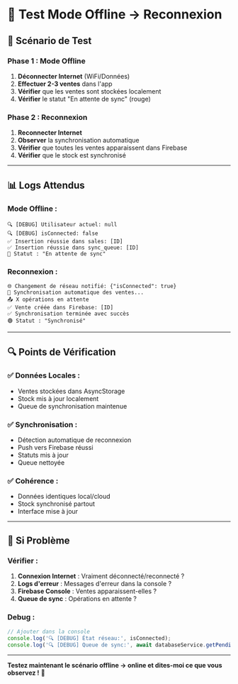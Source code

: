 # 🧪 Test Mode Offline → Reconnexion

## 🎯 **Scénario de Test**

### **Phase 1 : Mode Offline**
1. **Déconnecter Internet** (WiFi/Données)
2. **Effectuer 2-3 ventes** dans l'app
3. **Vérifier** que les ventes sont stockées localement
4. **Vérifier** le statut "En attente de sync" (rouge)

### **Phase 2 : Reconnexion**
1. **Reconnecter Internet**
2. **Observer** la synchronisation automatique
3. **Vérifier** que toutes les ventes apparaissent dans Firebase
4. **Vérifier** que le stock est synchronisé

---

## 📊 **Logs Attendus**

### **Mode Offline :**
```
🔍 [DEBUG] Utilisateur actuel: null
🔍 [DEBUG] isConnected: false
✅ Insertion réussie dans sales: [ID]
✅ Insertion réussie dans sync_queue: [ID]
🔴 Statut : "En attente de sync"
```

### **Reconnexion :**
```
🌐 Changement de réseau notifié: {"isConnected": true}
🔄 Synchronisation automatique des ventes...
📤 X opérations en attente
✅ Vente créée dans Firebase: [ID]
✅ Synchronisation terminée avec succès
🟢 Statut : "Synchronisé"
```

---

## 🔍 **Points de Vérification**

### **✅ Données Locales :**
- Ventes stockées dans AsyncStorage
- Stock mis à jour localement
- Queue de synchronisation maintenue

### **✅ Synchronisation :**
- Détection automatique de reconnexion
- Push vers Firebase réussi
- Statuts mis à jour
- Queue nettoyée

### **✅ Cohérence :**
- Données identiques local/cloud
- Stock synchronisé partout
- Interface mise à jour

---

## 🚨 **Si Problème**

### **Vérifier :**
1. **Connexion Internet** : Vraiment déconnecté/reconnecté ?
2. **Logs d'erreur** : Messages d'erreur dans la console ?
3. **Firebase Console** : Ventes apparaissent-elles ?
4. **Queue de sync** : Opérations en attente ?

### **Debug :**
```typescript
// Ajouter dans la console
console.log('🔍 [DEBUG] État réseau:', isConnected);
console.log('🔍 [DEBUG] Queue de sync:', await databaseService.getPendingSyncOperations());
```

---

**Testez maintenant le scénario offline → online et dites-moi ce que vous observez !** 🚀
